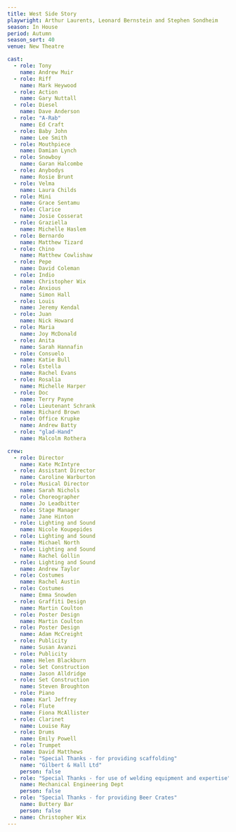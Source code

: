 ```yaml
---
title: West Side Story
playwright: Arthur Laurents, Leonard Bernstein and Stephen Sondheim
season: In House
period: Autumn
season_sort: 40
venue: New Theatre

cast:
  - role: Tony
    name: Andrew Muir
  - role: Riff
    name: Mark Heywood
  - role: Action
    name: Gary Nuttall
  - role: Diesel
    name: Dave Anderson
  - role: "A-Rab"
    name: Ed Craft
  - role: Baby John
    name: Lee Smith
  - role: Mouthpiece
    name: Damian Lynch
  - role: Snowboy
    name: Garan Halcombe
  - role: Anybodys
    name: Rosie Brunt
  - role: Velma
    name: Laura Childs
  - role: Mini
    name: Grace Sentamu
  - role: Clarice
    name: Josie Cosserat
  - role: Graziella
    name: Michelle Haslem
  - role: Bernardo
    name: Matthew Tizard
  - role: Chino
    name: Matthew Cowlishaw
  - role: Pepe
    name: David Coleman
  - role: Indio
    name: Christopher Wix
  - role: Anxious
    name: Simon Hall
  - role: Louis
    name: Jeremy Kendal
  - role: Juan
    name: Nick Howard
  - role: Maria
    name: Joy McDonald
  - role: Anita
    name: Sarah Hannafin
  - role: Consuelo
    name: Katie Bull
  - role: Estella
    name: Rachel Evans
  - role: Rosalia
    name: Michelle Harper
  - role: Doc
    name: Terry Payne
  - role: Lieutenant Schrank
    name: Richard Brown
  - role: Office Krupke
    name: Andrew Batty
  - role: "glad-Hand"
    name: Malcolm Rothera

crew:
  - role: Director
    name: Kate McIntyre
  - role: Assistant Director
    name: Caroline Warburton
  - role: Musical Director
    name: Sarah Nichols
  - role: Choreographer
    name: Jo Leadbitter
  - role: Stage Manager
    name: Jane Hinton
  - role: Lighting and Sound
    name: Nicole Koupepides
  - role: Lighting and Sound
    name: Michael North
  - role: Lighting and Sound
    name: Rachel Gollin
  - role: Lighting and Sound
    name: Andrew Taylor
  - role: Costumes
    name: Rachel Austin
  - role: Costumes
    name: Emma Snowden
  - role: Graffiti Design
    name: Martin Coulton
  - role: Poster Design
    name: Martin Coulton
  - role: Poster Design
    name: Adam McCreight
  - role: Publicity
    name: Susan Avanzi
  - role: Publicity
    name: Helen Blackburn
  - role: Set Construction
    name: Jason Alldridge
  - role: Set Construction
    name: Steven Broughton
  - role: Piano
    name: Karl Jeffrey
  - role: Flute
    name: Fiona McAllister
  - role: Clarinet
    name: Louise Ray
  - role: Drums
    name: Emily Powell
  - role: Trumpet
    name: David Matthews
  - role: "Special Thanks - for providing scaffolding"
    name: "Gilbert & Hall Ltd"
    person: false
  - role: "Special Thanks - for use of welding equipment and expertise"
    name: Mechanical Engineering Dept
    person: false
  - role: "Special Thanks - for providing Beer Crates"
    name: Buttery Bar
    person: false
  - name: Christopher Wix
---
```


